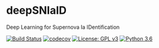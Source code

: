 # deepSNIaID
Deep Learning for Supernova Ia IDentification

[![Build Status](https://travis-ci.org/benstahl92/deepSNIaID.svg?branch=master)](https://travis-ci.org/benstahl92/deepSNIaID) [![codecov](https://codecov.io/gh/benstahl92/deepSNIaID/branch/master/graph/badge.svg)](https://codecov.io/gh/benstahl92/deepSNIaID) [![License: GPL v3](https://img.shields.io/badge/License-GPLv3-blue.svg)](https://www.gnu.org/licenses/gpl-3.0) [![Python 3.6](https://img.shields.io/badge/python-3.6-blue.svg)](https://www.python.org/downloads/release/python-360/)
